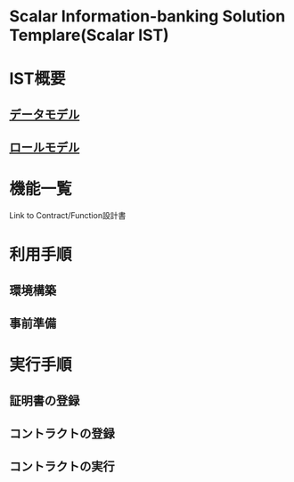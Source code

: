 # Scalar Information-banking Solution Templare(Scalar IST)


# IST概要

## [データモデル](docs/outline/datamodel.md)

## [ロールモデル](docs/outline/rolemodel.md)


# 機能一覧
Link to Contract/Function設計書

# 利用手順
## 環境構築
## 事前準備

# 実行手順
## 証明書の登録
## コントラクトの登録
## コントラクトの実行




